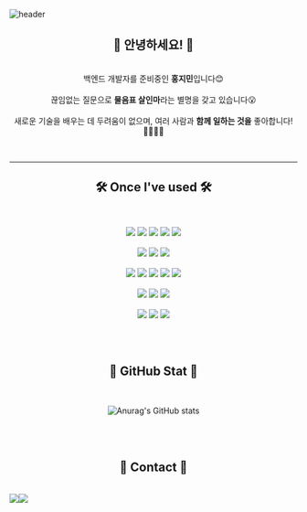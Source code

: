 ![header](https://capsule-render.vercel.app/api?type=waving&height=250&color=gradient&text=🥳Welcome%20to%20Jimin's%20Github🥳%20&fontAlign=50&fontAlignY=30&fontSize=50)

<div text-aligns = "center">
   


<h2 align="center">👋 안녕하세요! 👋</h2> 
<p align="center">
   </br>
   백엔드 개발자를 준비중인 <strong>홍지민</strong>입니다😊
 </br>
 </br>
 끊임없는 질문으로 <strong>물음표 살인마</strong>라는 별명을 갖고 있습니다😮
 </br>
 </br>
 새로운 기술을 배우는 데 두려움이 없으며, 여러 사람과 <strong>함께 일하는 것을</strong> 좋아합니다!🧑‍🧑‍🧒‍🧒
</p>
</br>

---
<h2 align="center">🛠 Once I've used 🛠</h2>
</br>
<p align="center">

   <img src="https://img.shields.io/badge/java-007396?style=for-the-badge&logo=java&logoColor=white">
   <img src="https://img.shields.io/badge/Spring-6DB33F?style=for-the-badge&logo=spring&logoColor=white">
   <img src="https://img.shields.io/badge/Spring Security-6DB33F?style=for-the-badge&logo=Spring Security&logoColor=white">
   <img src="https://img.shields.io/badge/Thymeleaf-005F0F?style=for-the-badge&logo=Thymeleaf&logoColor=white">
   <img src="https://img.shields.io/badge/MySQL-4479A1?style=for-the-badge&logo=mysql&logoColor=white">
   </br>
   </br>
   <img src="https://img.shields.io/badge/nginx-%23009639.svg?style=for-the-badge&logo=nginx&logoColor=white">
   <img src="https://img.shields.io/badge/docker-2496ED.svg?style=for-the-badge&logo=docker&logoColor=white">
   <img src="https://img.shields.io/badge/GitHub Actions-2088FF?style=for-the-badge&logo=GitHub Actions&logoColor=white">
   </br>
   </br>
    <img src="https://img.shields.io/badge/html5-E34F26?style=for-the-badge&logo=html5&logoColor=white">
    <img src="https://img.shields.io/badge/css-1572B6?style=for-the-badge&logo=css3&logoColor=white">
    <img src="https://img.shields.io/badge/javascript-F7DF1E?style=for-the-badge&logo=javascript&logoColor=black">
    <img src="https://img.shields.io/badge/jquery-0769AD?style=for-the-badge&logo=jquery&logoColor=white">
    <img src="https://img.shields.io/badge/bootstrap-7952B3?style=for-the-badge&logo=bootstrap&logoColor=white">
    </br>
    </br>
    <img src="https://img.shields.io/badge/github-181717?style=for-the-badge&logo=github&logoColor=white">
    <img src="https://img.shields.io/badge/git-F05032?style=for-the-badge&logo=git&logoColor=white">
    <img src="https://img.shields.io/badge/IntelliJIDEA-000000.svg?style=for-the-badge&logo=intellij-idea&logoColor=white">
    </br>
    </br>
    <img src="https://img.shields.io/badge/Discord-%235865F2.svg?style=for-the-badge&logo=discord&logoColor=white">
    <img src="https://img.shields.io/badge/Slack-4A154B?style=for-the-badge&logo=slack&logoColor=white">
    <img src="https://img.shields.io/badge/Notion-%23000000.svg?style=for-the-badge&logo=notion&logoColor=white">
</p>
   </br>
   </br>


<h2 align="center">🏅 GitHub Stat 🏅</h2>
</br>

<div align="center">
   
 ![Anurag's GitHub stats](https://github-readme-stats.vercel.app/api?username=Hong-ji-min&show_icons=true&theme=dracula)
</div>
   </br>
   </br>
   
<h2 align="center">💌 Contact 💌</h2>
</br>
   <div align="center" style="display:flex; flex-direction:row;">
    <a href="https://www.instagram.com/min_e_0907/profilecard/?igsh=a3B5eG9taGc2ODYy">
        <img src="https://img.shields.io/badge/Instagram-E4405F?style=for-the-badge&logo=Instagram&logoColor=white"> 
    </a>
    <a href="mailto:wlals907@gmail.com">
        <img src="https://img.shields.io/badge/Gmail-EA4335?style=for-the-badge&logo=Gmail&logoColor=white"> 
    </a>
</div>
<br>
<br>
<br>


</div>

